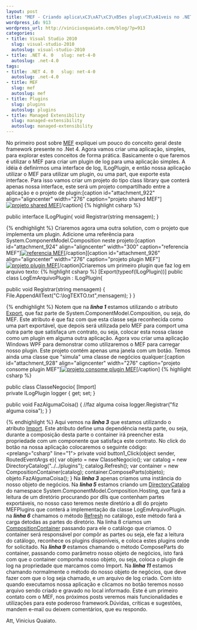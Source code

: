 ```yaml
--- 
layout: post
title: "MEF - Criando aplica\xC3\xA7\xC3\xB5es plug\xC3\xA1veis no .NET 4"
wordpress_id: 913
wordpress_url: http://viniciusquaiato.com/blog/?p=913
categories: 
- title: Visual Studio 2010
  slug: visual-studio-2010
  autoslug: visual-studio-2010
- title: .NET 4. 0   slug: net-4-0
  autoslug: .net-4.0
tags: 
- title: .NET 4. 0   slug: net-4-0
  autoslug: .net-4.0
- title: MEF
  slug: mef
  autoslug: mef
- title: Plugins
  slug: plugins
  autoslug: plugins
- title: Managed Extensibility
  slug: managed-extensibility
  autoslug: managed-extensibility
---
```

No primeiro post sobre [MEF](http://viniciusquaiato.com/blog/mef-managed-extensibility-framework-no-net-4/) expliquei um pouco do conceito geral deste framework presente no .Net 4. Agora vamos criar uma aplicação, simples, para explorar estes conceitos de forma prática. Basicamente o que faremos é utilizar o MEF para criar um plugin de log para uma aplicação simples. A idéia é definirmos uma interface de log, ILogPlugin, e então nossa aplicação utilizar o MEF para utilizar um plugin, ou uma part, que exporte esta interface. Para isso vamos criar um projeto do tipo class library que conterá apenas nossa interface, este será um projeto compartilhado entre a aplicação e o projeto de plugin:[caption id="attachment_922" align="aligncenter" width="276" caption="projeto shared MEF"][![projeto shared MEF](http://viniciusquaiato.com/images_posts/projeto-shared.jpg "projeto shared MEF")](http://viniciusquaiato.com/images_posts/projeto-shared.jpg)[/caption]
{% highlight csharp %}

public interface ILogPlugin{
void Registrar(string mensagem);
    }

{% endhighlight %}
Criaremos agora uma outra solution, com o projeto que implementa um plugin. Adicione uma referência para System.ComponentModel.Composition neste projeto:[caption id="attachment_924" align="aligncenter" width="300" caption="referencia MEF"][![referencia MEF](http://viniciusquaiato.com/images_posts/referencia-MEF-300x253.jpg "referencia MEF")](http://viniciusquaiato.com/images_posts/referencia-MEF.jpg)[/caption][caption id="attachment_926" align="aligncenter" width="276" caption="projeto plugin MEF"][![projeto plugin MEF](http://viniciusquaiato.com/images_posts/projeto-plugin.jpg "projeto plugin MEF")](http://viniciusquaiato.com/images_posts/projeto-plugin.jpg)[/caption]Criaremos um primeiro plugin que faz log em arquivo texto:
{% highlight csharp %}
[Export(typeof(ILogPlugin))]
public class LogEmArquivoPlugin : ILogPlugin{    

public void Registrar(string mensagem)    {        File.AppendAllText("C:\\logTEXTO.txt",mensagem);
    }
}

{% endhighlight %}
Notem que na **_linha 1_** estamos utilizando o atributo [Export](http://msdn.microsoft.com/en-us/library/system.componentmodel.composition.exportattribute.aspx), que faz parte de System.ComponentModel.Composition, ou seja, do MEF. Este atributo é que faz com que esta classe seja reconhecida como uma part exportável, que depois será utilizada pelo MEF para comport uma outra parte que satisfaça um contrato, ou seja, colocar esta nossa classe como um plugin em alguma outra aplicação. Agora vou criar uma aplicação Windows WPF para demonstrar como utilizaremos o MEF para carregar nosso plugin. Este projeto contém apenas uma janela com um botão. Temos ainda uma classe que "simula" uma classe de negócios qualquer:[caption id="attachment_928" align="aligncenter" width="276" caption="projeto consome plugin MEF"][![projeto consome plugin MEF](http://viniciusquaiato.com/images_posts/projeto-consome-plugin.jpg "projeto consome plugin MEF")](http://viniciusquaiato.com/images_posts/projeto-consome-plugin.jpg)[/caption]
{% highlight csharp %}

public class ClasseNegocio{    [Import]    
private ILogPlugin logger { get;
    set;
    }
    
public void FazAlgumaCoisa()    {        //faz alguma coisa        logger.Registrar("fiz alguma coisa");
    }
}

{% endhighlight %}
Aqui vemos na _**linha 3**_ que estamos utilizando o atributo [Import](http://msdn.microsoft.com/en-us/library/system.componentmodel.composition.importattribute.aspx). Este atributo define uma dependência nesta parte, ou seja, durante a composição desta parte o container irá preencher esta propriedade com um componente que satisfaça este contrato. No click do botão na nossa aplicação colocaremos o seguinte código:<prelang="csharp" line="1">
private void button1_Click(object sender, RoutedEventArgs e){
var objeto = new ClasseNegocio();
var catalog = new DirectoryCatalog("../../plugins");
    catalog.Refresh();
var container = new CompositionContainer(catalog);
    container.ComposeParts(objeto);
    objeto.FazAlgumaCoisa();
    }
Na **_linha 3_** apenas criamos uma instância do nosso objeto de negócios. Na _**linha 5**_ estamos criando um [DirectoryCatalog](http://msdn.microsoft.com/en-us/library/system.componentmodel.composition.hosting.directorycatalog.aspx) do namespace System.ComponentModel.Composition.Hosting, que fará a leitura de um diretório procurando por dlls que contenham partes exportáveis, no nosso caso teremos neste diretório a dll do projeto MEFPlugins que conterá a implementação da classe LogEmArquivoPlugin. na _**linha 6**_ chamamos o método [Refresh](http://msdn.microsoft.com/en-us/library/system.componentmodel.composition.hosting.directorycatalog.refresh(v=VS.100).aspx) no catálogo, este método fará a carga detodas as partes do diretório. Na linha 8 criamos um [CompositionContainer](http://msdn.microsoft.com/en-us/library/system.componentmodel.composition.hosting.compositioncontainer.aspx) passando para ele o catálogo que criamos. O container será responsável por compôr as partes ou seja, ele faz a leitura do catálogo, reconhece os plugins disponíveis, e coloca estes plugins onde for solicitado. Na _**linha 9**_ estamos chamando o método ComposeParts do container, passando como parâmetro nosso objeto de negócios, isto fará com que o container componha nosso objeto, ou seja, coloca o plugin de log na propriedade que marcamos como Import. Na _**linha 11**_ estamos chamando normalmente o método do nosso objeto de negócios, que deve fazer com que o log seja chamado, e um arquivo de log criado. Com isto quando executamos nossa aplicação e clicamos no botão teremos nosso arquivo sendo criado e gravado no local informado. Este é um primeiro contato com o MEF, nos próximos posts veremos mais funcionalidades e utilizações para este poderoso framework.Dúvidas, críticas e sugestões, mandem e-mail ou deixem comentários, que eu respondo.

Att,
Vinicius Quaiato.
